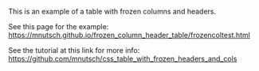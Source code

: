 This is an example of a table with frozen columns and headers. 

See this page for the example:
https://mnutsch.github.io/frozen_column_header_table/frozencoltest.html

See the tutorial at this link for more info:
https://github.com/mnutsch/css_table_with_frozen_headers_and_cols
